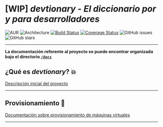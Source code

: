 # **[WIP]** ***devtionary*** - *El diccionario por y para desarrolladores*

![AUR](https://img.shields.io/aur/license/yaourt.svg)
![Architecture](https://img.shields.io/badge/arch-microservices-f95f9a.svg)
[![Build Status](https://travis-ci.com/adrianmorente/devtionary.svg?branch=master)](https://travis-ci.com/adrianmorente/devtionary)
[![Coverage Status](https://coveralls.io/repos/github/adrianmorente/devtionary/badge.svg?branch=master)](https://coveralls.io/github/adrianmorente/devtionary?branch=master)
![GitHub issues](https://img.shields.io/github/issues/adrianmorente/devtionary.svg)
![GitHub stars](https://img.shields.io/github/stars/adrianmorente/devtionary.svg?style=social&label=Stars)

---

**La documentación referente al proyecto se puede encontrar organizada bajo el directorio [`/docs`](https://github.com/adrianmorente/devtionary/tree/master/docs)**

## ¿Qué es ***devtionary***? :boom:

[Descripción inicial del proyecto](https://github.com/adrianmorente/devtionary/tree/master/docs/Hito%201%20-%20Elecci%C3%B3n%20y%20descripci%C3%B3n%20de%20un%20proyecto)

---

## Provisionamiento :rocket:

[Documentación sobre provisionamiento de máquinas virtuales](https://github.com/adrianmorente/devtionary/tree/master/docs/Hito%202%20-%20Provisionamiento%20de%20m%C3%A1quinas%20virtuales)

---
